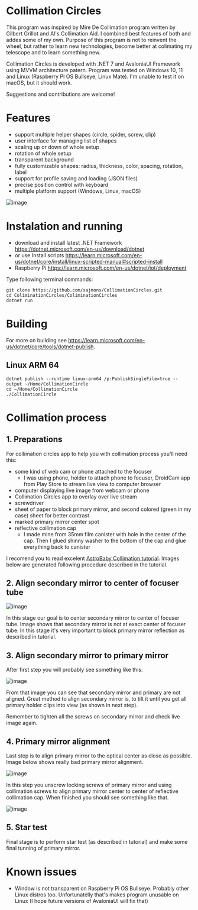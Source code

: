 # Collimation Circles

This program was inspired by Mire De Collimation program written by Gilbert Grillot and Al's Collimation Aid. I combined best features of both and addes some of my own. Purpose of this program is not to reinvent the wheel, but rather to learn new technologies, become better at colimating my telescope and to learn something new.

Collimation Circles is developed with .NET 7 and AvaloniaUI Framework using MVVM architecture patern. Program was tested on Windows 10, 11 and Linux (Raspberry PI OS Bullseye, Linux Mate). I'm unable to test it on macOS, but it should work.

Suggestions and contributions are welcome!

# Features

- support multiple helper shapes (circle, spider, screw, clip)
- user interface for managing list of shapes
- scaling up or down of whole setup
- rotation of whole setup
- transparent background
- fully customizable shapes: radius, thickness, color, spacing, rotation, label
- support for profile saving and loading (JSON files)
- precise position control with keyboard
- multiple platform support (Windows, Linux, macOS)

![image](https://user-images.githubusercontent.com/7437280/207387640-f0b2f880-c2d1-4462-a083-bab68d465b8d.png)

# Instalation and running

- download and install latest .NET Framework https://dotnet.microsoft.com/en-us/download/dotnet
- or use Install scripts https://learn.microsoft.com/en-us/dotnet/core/install/linux-scripted-manual#scripted-install
- Raspberry Pi https://learn.microsoft.com/en-us/dotnet/iot/deployment

Type following terminal commands:
```
git clone https://github.com/sajmons/CollimationCircles.git
cd ColiminationCircles/ColiminationCircles
dotnet run
```

# Building

For more on building see https://learn.microsoft.com/en-us/dotnet/core/tools/dotnet-publish.

## Linux ARM 64
```
dotnet publish --runtime linux-arm64 /p:PublishSingleFile=true --output ~/Home/CollimationCircle
cd ~/Home/CollimationCircle
./CollimationCircle
```

# Collimation process

## 1. Preparations

For collimation circles app to help you with collimation process you'll need this:

- some kind of web cam or phone attached to the focuser
  - I was using phone, holder to attach phone to focuser, DroidCam app from Play Store to stream live view to computer browser
- computer displaying live image from webcam or phone
- Collimation Circles app to overlay over live stream
- screwdriver
- sheet of paper to block primary mirror, and second colored (green in my case) sheet for better contrast
- marked primary mirror center spot
- reflective collimation cap
  - I made mine from 35mm film canister with hole in the center of the cap. Then I glued shinny washer to the bottom of the cap and glue everything back to canister  

I recomend you to read excelent [AstroBaby Collimation tutorial](https://www.astro-baby.com/astrobaby/help/collimation-guide-newtonian-reflector/). Images below are generated following procedure described in the tutorial.

## 2. Align secondary mirror to center of focuser tube

![image](https://user-images.githubusercontent.com/7437280/207791142-3c5f99d5-98b9-4dd0-92c8-32a19a7d9906.png)

In this stage our goal is to center secondary mirror to center of focuser tube. Image shows that secondary mirror is not at exact center of focuser tube. In this stage it's very important to block primary mirror reflection as described in tutorial.

## 3. Align secondary mirror to primary mirror

After first step you will probably see something like this:

![image](https://user-images.githubusercontent.com/7437280/207792834-0d186ee0-675d-4599-b5ac-d83b58a2ab63.png)

From that image you can see that secondary mirror and primary are not aligned. Great method to align secondary mirror is, to tilt it until you get all primary holder clips into view (as shown in next step).

Remember to tighten all the screws on secondary mirror and check live image again.

## 4. Primary mirror alignment

Last step is to align primary mirror to the optical center as close as possible. Image below shows really bad primary mirror alignment.

![image](https://user-images.githubusercontent.com/7437280/207796654-28616139-89ff-41ab-a418-be82b8d9babd.png)

In this step you unscrew locking screws of primary mirror and using collimation screws to align primary mirror center to center of reflective collimation cap. When finished you should see something like that.

![image](https://user-images.githubusercontent.com/7437280/207796904-cb43878d-f159-4073-aa27-b4d0ad527794.png)

## 5. Star test

Final stage is to perform star test (as described in tutorial) and make some final tunning of primary mirror.

# Known issues

- Window is not transparent on Raspberry Pi OS Bullseye. Probably other Linux distros too. Unfortunatelly that's makes program unusable on Linux (I hope future versions of AvaloniaUI will fix that)
